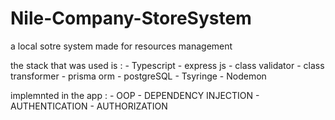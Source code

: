 # Nile-Company-StoreSystem
a local sotre system made for resources management

the stack that was used is :
    - Typescript
    - express js
    - class validator
    - class transformer
    - prisma orm 
    - postgreSQL
    - Tsyringe
    - Nodemon

implemnted in the app :
    - OOP
    - DEPENDENCY INJECTION
    - AUTHENTICATION
    - AUTHORIZATION